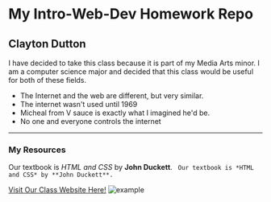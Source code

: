 

# My Intro-Web-Dev Homework Repo
## Clayton Dutton
 I have decided to take this class because it is part of my Media Arts minor. I am a computer science major and decided that this class would be useful for both of these fields.
 - The Internet and the web are different, but very similar.
 - The internet wasn't used until 1969
 - Micheal from V sauce is exactly what I imagined he'd be.
 - No one and everyone controls the internet
 ---
 ### My Resources
 Our textbook is *HTML and CSS* by **John Duckett**.
``` Our textbook is *HTML and CSS* by **John Duckett**.```

[Visit Our Class Website Here!](https://media-ed-online.github.io/intro-web-dev/)
 ![example](http://bit.ly/2DIVG46)
